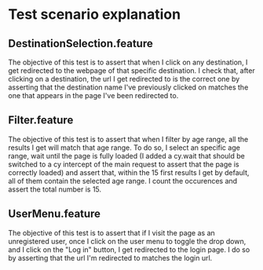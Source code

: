 # Test scenario explanation

## DestinationSelection.feature

The objective of this test is to assert that when I click on any destination, I get redirected to the webpage of that specific destination. I check that, after clicking on a destination, the url I get redirected to is the correct one by asserting that the destination name I've previously clicked on matches the one that appears in the page I've been redirected to.

## Filter.feature

The objective of this test is to assert that when I filter by age range, all the results I get will match that age range. To do so, I select an specific age range, wait until the page is fully loaded (I added a cy.wait that should be switched to a cy intercept of the main request to assert that the page is correctly loaded) and assert that, within the 15 first results I get by default, all of them contain the selected age range. I count the occurences and assert the total number is 15.

## UserMenu.feature

The objective of this test is to assert that if I visit the page as an unregistered user, once I click on the user menu to toggle the drop down, and I click on the "Log in" button, I get redirected to the login page. I do so by asserting that the url I'm redirected to matches the login url.